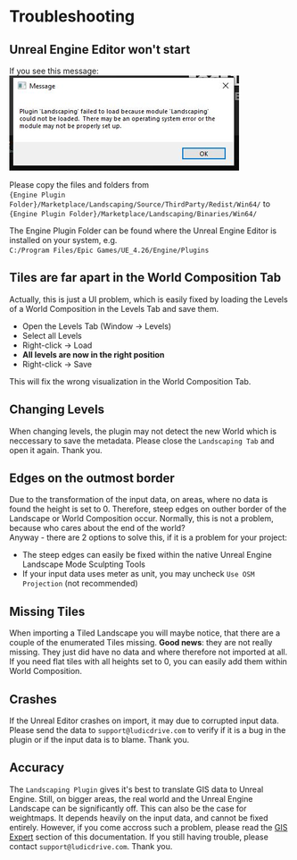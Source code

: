 # Troubleshooting


## Unreal Engine Editor won't start

If you see this message:
![UE4 Message](_media/ue4_message.jpg)

Please copy the files and folders from  
`{Engine Plugin Folder}/Marketplace/Landscaping/Source/ThirdParty/Redist/Win64/`
to  
`{Engine Plugin Folder}/Marketplace/Landscaping/Binaries/Win64/`

The Engine Plugin Folder can be found where the Unreal Engine Editor is installed on your system, e.g.  
`C:/Program Files/Epic Games/UE_4.26/Engine/Plugins`

## Tiles are far apart in the World Composition Tab

Actually, this is just a UI problem, which is easily fixed by loading the Levels of a World Composition in the Levels Tab and save them.

- Open the Levels Tab (Window -> Levels)
- Select all Levels
- Right-click -> Load
- __All levels are now in the right position__
- Right-click -> Save

This will fix the wrong visualization in the World Composition Tab.

## Changing Levels

When changing levels, the plugin may not detect the new World which is neccessary to save the metadata. Please close the `Landscaping Tab` and open it again. Thank you.

## Edges on the outmost border

Due to the transformation of the input data, on areas, where no data is found the height is set to 0. Therefore, steep edges on outher border of the Landscape or World Composition occur. Normally, this is not a problem, because who cares about the end of the world?  
Anyway - there are 2 options to solve this, if it is a problem for your project:

- The steep edges can easily be fixed within the native Unreal Engine Landscape Mode Sculpting Tools
- If your input data uses meter as unit, you may uncheck `Use OSM Projection` (not recommended)

## Missing Tiles

When importing a Tiled Landscape you will maybe notice, that there are a couple of the enumerated Tiles missing. __Good news__: they are not really missing. They just did have no data and where therefore not imported at all. If you need flat tiles with all heights set to 0, you can easily add them within World Composition.

## Crashes

If the Unreal Editor crashes on import, it may due to corrupted input data. Please send the data to `support@ludicdrive.com` to verify if it is a bug in the plugin or if the input data is to blame. Thank you.

## Accuracy

The `Landscaping Plugin` gives it's best to translate GIS data to Unreal Engine. Still, on bigger areas, the real world and the Unreal Engine Landscape can be significantly off. This can also be the case for weightmaps. It depends heavily on the input data, and cannot be fixed entirely. However, if you come accross such a problem, please read the [GIS Expert](gis-expert.md) section of this documentation. If you still having trouble, please contact `support@ludicdrive.com`. Thank you.
